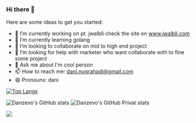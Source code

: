 ### Hi there 👋

<!-- **danzevo/danzevo** is a ✨ _special_ ✨ repository because its `README.md` (this file) appears on your GitHub profile. -->

Here are some ideas to get you started:

- 🔭 I’m currently working on pt. jwalbli check the site on www.jwalbli.com
- 🌱 I’m currently learning golang
- 👯 I’m looking to collaborate on mid to high end project
- 🤔 I’m looking for help with marketer who want collaborate with to fine some project
- 💬 Ask me about I'm cool person
- 📫 How to reach me: dani.nugrahadi@gmail.com
- 😄 Pronouns: dani


[![Top Langs](https://github-readme-stats.vercel.app/api/top-langs/?username=danzevo)](https://github.com/anuraghazra/github-readme-stats)

![Danzevo's GitHub stats](https://github-readme-stats.vercel.app/api?username=danzevo&show_icons=true&theme=radical)
![Danzevo's GitHub Privat stats](https://github-readme-stats.vercel.app/api?username=danzevo&show_icons=true&theme=radical&count_private=true)


![](https://komarev.com/ghpvc/?username=danzevo&label=VISITOR)
